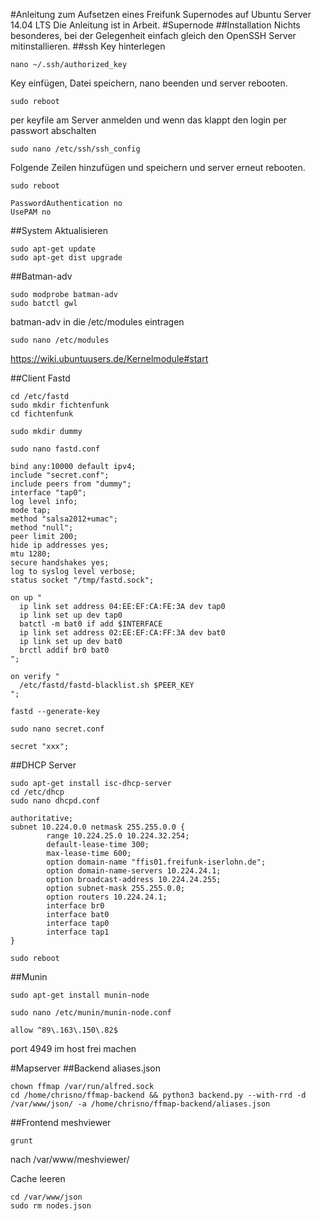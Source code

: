#Anleitung zum Aufsetzen eines Freifunk Supernodes auf Ubuntu Server 14.04 LTS
Die Anleitung ist in Arbeit.
#Supernode
##Installation
Nichts besonderes, bei der Gelegenheit einfach gleich den OpenSSH Server mitinstallieren.
##ssh Key hinterlegen
```
nano ~/.ssh/authorized_key
```
Key einfügen, Datei speichern, nano beenden und server rebooten.
```
sudo reboot
```
per keyfile am Server anmelden und wenn das klappt den login per passwort abschalten
```
sudo nano /etc/ssh/ssh_config
```
Folgende Zeilen hinzufügen und speichern und server erneut rebooten.
```
sudo reboot
```
```
PasswordAuthentication no
UsePAM no
```
##System Aktualisieren
```
sudo apt-get update
sudo apt-get dist upgrade
```

##Batman-adv
```
sudo modprobe batman-adv
sudo batctl gwl
```
batman-adv in die /etc/modules eintragen
```
sudo nano /etc/modules
```
https://wiki.ubuntuusers.de/Kernelmodule#start

##Client Fastd
```
cd /etc/fastd
sudo mkdir fichtenfunk
cd fichtenfunk
```
```
sudo mkdir dummy
```
```
sudo nano fastd.conf
```
```
bind any:10000 default ipv4;
include "secret.conf";
include peers from "dummy";
interface "tap0";
log level info;
mode tap;
method "salsa2012+umac";
method "null";
peer limit 200;
hide ip addresses yes;
mtu 1280;
secure handshakes yes;
log to syslog level verbose;
status socket "/tmp/fastd.sock";

on up "
  ip link set address 04:EE:EF:CA:FE:3A dev tap0
  ip link set up dev tap0
  batctl -m bat0 if add $INTERFACE
  ip link set address 02:EE:EF:CA:FF:3A dev bat0
  ip link set up dev bat0
  brctl addif br0 bat0
";

on verify "
  /etc/fastd/fastd-blacklist.sh $PEER_KEY
";
```
```
fastd --generate-key
```
```
sudo nano secret.conf
```
```
secret "xxx";
```
##DHCP Server
```
sudo apt-get install isc-dhcp-server 
cd /etc/dhcp
sudo nano dhcpd.conf
```
```
authoritative;
subnet 10.224.0.0 netmask 255.255.0.0 {
        range 10.224.25.0 10.224.32.254;
        default-lease-time 300;
        max-lease-time 600;
        option domain-name "ffis01.freifunk-iserlohn.de";
        option domain-name-servers 10.224.24.1;
        option broadcast-address 10.224.24.255;
        option subnet-mask 255.255.0.0;
        option routers 10.224.24.1;
        interface br0
        interface bat0
        interface tap0
        interface tap1
}
```
```
sudo reboot
```
##Munin
```
sudo apt-get install munin-node
```
```
sudo nano /etc/munin/munin-node.conf
```
```
allow ^89\.163\.150\.82$
```
port 4949 im host frei machen

#Mapserver
##Backend
aliases.json
```
chown ffmap /var/run/alfred.sock
cd /home/chrisno/ffmap-backend && python3 backend.py --with-rrd -d /var/www/json/ -a /home/chrisno/ffmap-backend/aliases.json
```

##Frontend meshviewer
```
grunt
```
nach /var/www/meshviewer/

Cache leeren
```
cd /var/www/json
sudo rm nodes.json
```
